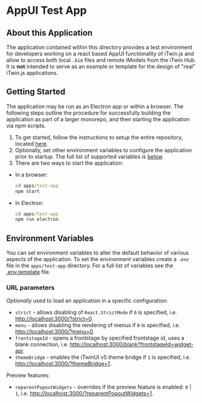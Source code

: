 # AppUI Test App

## About this Application

The application contained within this directory provides a test environment for developers working on a react based AppUI functionality of iTwin.js and allow to access both local `.bim` files and remote iModels from the iTwin Hub. It is **not** intended to serve as an example or template for the design of "real" iTwin.js applications.

## Getting Started

The application may be run as an Electron app or within a browser. The following steps outline the procedure for successfully building the application as part of a larger monorepo, and then starting the application via npm scripts.

1. To get started, follow the instructions to setup the entire repository, located [here](../../README.md#build-instructions).
2. Optionally, set other environment variables to configure the application prior to startup. The full list of supported variables is [below](#environment-variables).
3. There are two ways to start the application:

- In a browser:

  ```cmd
  cd apps/test-app
  npm start
  ```

- In Electron:

  ```cmd
  cd apps/test-app
  npm run electron
  ```

## Environment Variables

You can set environment variables to alter the default behavior of various aspects of the application. To set the environment variables create a `.env` file in the `apps/test-app` directory. For a full list of variables see the [.env.template](.env.template) file.

### URL parameters

_Optionally_ used to load an application in a specific configuration:

- `strict` - allows disabling of `React.StrictMode` if `0` is specified, i.e. <http://localhost:3000/?strict=0>.
- `menu` - allows disabling the rendering of menus if `0` is specified, i.e. <http://localhost:3000/?menu=0>.
- `frontstageId` - opens a frontstage by specified frontstage id, uses a blank connection, i.e. <http://localhost:3000/blank?frontstageId=widget-api>.
- `themeBridge` - enables the iTwinUI v5 theme bridge if `1` is specified, i.e. <http://localhost:3000/?themeBridge=1>.

Preview features:

- `reparentPopoutWidgets` - overrides if the preview feature is enabled: `0` | `1`, i.e. <http://localhost:3000/?reparentPopoutWidgets=1>.
